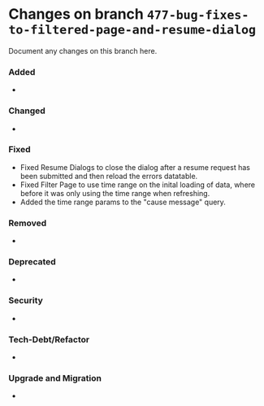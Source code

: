# Changes on branch `477-bug-fixes-to-filtered-page-and-resume-dialog`
Document any changes on this branch here.
### Added
- 

### Changed
- 

### Fixed
- Fixed Resume Dialogs to close the dialog after a resume request has been submitted and then reload the errors datatable.
- Fixed Filter Page to use time range on the inital loading of data, where before it was only using the time range when refreshing.
- Added the time range params to the "cause message" query.   

### Removed
- 

### Deprecated
- 

### Security
- 

### Tech-Debt/Refactor
- 

### Upgrade and Migration
- 

